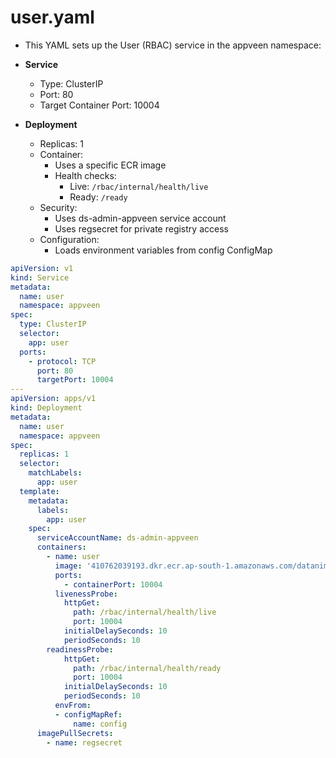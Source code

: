 # user.yaml

- This YAML sets up the User (RBAC) service in the appveen namespace:

- **Service**
  - Type: ClusterIP
  - Port: 80
  - Target Container Port: 10004

- **Deployment**
  - Replicas: 1
  - Container:
    - Uses a specific ECR image
    - Health checks:
      - Live: `/rbac/internal/health/live`
      - Ready: `/ready`
  - Security:
    - Uses ds-admin-appveen service account
    - Uses regsecret for private registry access
  - Configuration:
    - Loads environment variables from config ConfigMap

```yaml
apiVersion: v1
kind: Service
metadata:
  name: user
  namespace: appveen
spec:
  type: ClusterIP
  selector:
    app: user
  ports:
    - protocol: TCP
      port: 80
      targetPort: 10004
---
apiVersion: apps/v1
kind: Deployment
metadata:
  name: user
  namespace: appveen
spec:
  replicas: 1
  selector:
    matchLabels:
      app: user
  template:
    metadata:
      labels:
        app: user
    spec:
      serviceAccountName: ds-admin-appveen
      containers:
        - name: user
          image: '410762039193.dkr.ecr.ap-south-1.amazonaws.com/datanimbus.io.user:3.2.0-beta_2024.11.25.08.25'
          ports:
            - containerPort: 10004
          livenessProbe:
            httpGet:
              path: /rbac/internal/health/live
              port: 10004
            initialDelaySeconds: 10
            periodSeconds: 10
        readinessProbe:
            httpGet:
              path: /rbac/internal/health/ready
              port: 10004
            initialDelaySeconds: 10
            periodSeconds: 10
          envFrom:
          - configMapRef:
              name: config
      imagePullSecrets:
        - name: regsecret
```